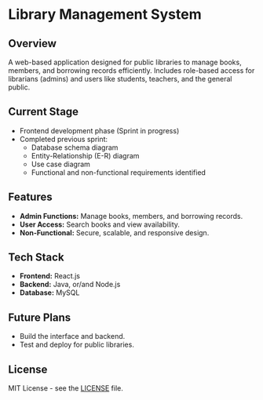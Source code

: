 
# Library Management System

## Overview
A web-based application designed for public libraries to manage books, members, and borrowing records efficiently. Includes role-based access for librarians (admins) and users like students, teachers, and the general public.

## Current Stage
- Frontend development phase (Sprint in progress)
- Completed previous sprint:
  - Database schema diagram
  - Entity-Relationship (E-R) diagram
  - Use case diagram
  - Functional and non-functional requirements identified

## Features
- **Admin Functions:** Manage books, members, and borrowing records.
- **User Access:** Search books and view availability.
- **Non-Functional:** Secure, scalable, and responsive design.

## Tech Stack
- **Frontend:** React.js
- **Backend:** Java, or/and Node.js
- **Database:** MySQL

## Future Plans
- Build the interface and backend.
- Test and deploy for public libraries.

## License
MIT License - see the [LICENSE](LICENSE) file.
